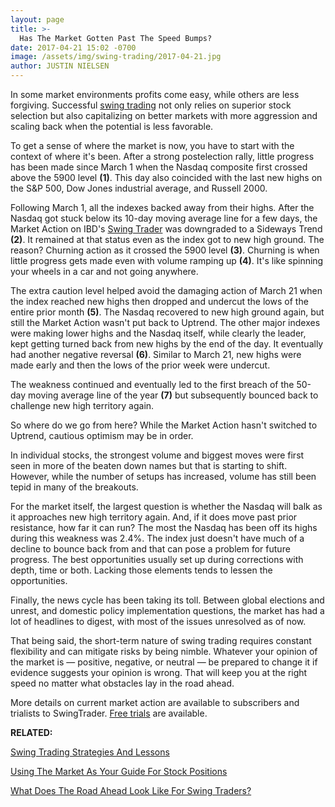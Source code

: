 ```yaml
---
layout: page
title: >-
  Has The Market Gotten Past The Speed Bumps?
date: 2017-04-21 15:02 -0700
image: /assets/img/swing-trading/2017-04-21.jpg
author: JUSTIN NIELSEN
---
```






In some market environments profits come easy, while others are less forgiving. Successful [swing trading](https://www.investors.com/ibd-university/swing-trading/) not only relies on superior stock selection but also capitalizing on better markets with more aggression and scaling back when the potential is less favorable.


To get a sense of where the market is now, you have to start with the context of where it's been. After a strong postelection rally, little progress has been made since March 1 when the Nasdaq composite first crossed above the 5900 level **(1)**. This day also coincided with the last new highs on the S&P 500, Dow Jones industrial average, and Russell 2000.


Following March 1, all the indexes backed away from their highs. After the Nasdaq got stuck below its 10-day moving average line for a few days, the Market Action on IBD's [Swing Trader](http://shop.investors.com/offer/splashresponsive.aspx?id=SwingTrader&src=A011LPH) was downgraded to a Sideways Trend **(2)**. It remained at that status even as the index got to new high ground. The reason? Churning action as it crossed the 5900 level **(3)**. Churning is when little progress gets made even with volume ramping up **(4)**. It's like spinning your wheels in a car and not going anywhere.


The extra caution level helped avoid the damaging action of March 21 when the index reached new highs then dropped and undercut the lows of the entire prior month **(5)**. The Nasdaq recovered to new high ground again, but still the Market Action wasn't put back to Uptrend. The other major indexes were making lower highs and the Nasdaq itself, while clearly the leader, kept getting turned back from new highs by the end of the day. It eventually had another negative reversal **(6)**. Similar to March 21, new highs were made early and then the lows of the prior week were undercut.


The weakness continued and eventually led to the first breach of the 50-day moving average line of the year **(7)** but subsequently bounced back to challenge new high territory again.


So where do we go from here? While the Market Action hasn't switched to Uptrend, cautious optimism may be in order.


In individual stocks, the strongest volume and biggest moves were first seen in more of the beaten down names but that is starting to shift. However, while the number of setups has increased, volume has still been tepid in many of the breakouts.


For the market itself, the largest question is whether the Nasdaq will balk as it approaches new high territory again. And, if it does move past prior resistance, how far it can run? The most the Nasdaq has been off its highs during this weakness was 2.4%. The index just doesn't have much of a decline to bounce back from and that can pose a problem for future progress. The best opportunities usually set up during corrections with depth, time or both. Lacking those elements tends to lessen the opportunities.


Finally, the news cycle has been taking its toll. Between global elections and unrest, and domestic policy implementation questions, the market has had a lot of headlines to digest, with most of the issues unresolved as of now.


That being said, the short-term nature of swing trading requires constant flexibility and can mitigate risks by being nimble. Whatever your opinion of the market is — positive, negative, or neutral — be prepared to change it if evidence suggests your opinion is wrong. That will keep you at the right speed no matter what obstacles lay in the road ahead.


More details on current market action are available to subscribers and trialists to SwingTrader. [Free trials](http://shop.investors.com/offer/splashresponsive.aspx?id=SwingTrader&src=A011LPH) are available.


**RELATED:**


[Swing Trading Strategies And Lessons](https://www.investors.com/ibd-university/swing-trading/)


[Using The Market As Your Guide For Stock Positions](https://www.investors.com/research/swing-trading/using-the-market-as-your-guide-for-stock-positions/)


[What Does The Road Ahead Look Like For Swing Traders?](https://www.investors.com/research/swing-trading/what-does-the-road-look-like-ahead-for-swing-traders/)


 





